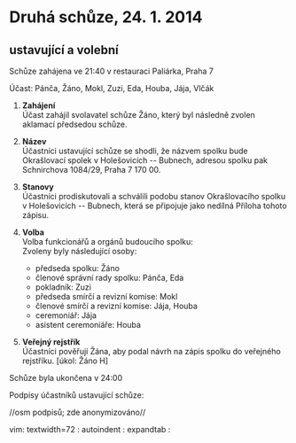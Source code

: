 Druhá schůze, 24. 1. 2014
=========================
ustavující a volební
--------------------

Schůze zahájena ve 21:40 v restauraci Paliárka, Praha 7

Účast: Pánča, Žáno, Mokl, Zuzi, Eda, Houba, Jája, Vlčák

1. **Zahájení**  
    Účast zahájil svolavatel schůze Žáno, který byl následně
    zvolen aklamací předsedou schůze.

2. **Název**  
    Účastníci ustavující schůze se shodli, že názvem spolku bude
    Okrašlovací spolek v Holešovicích -- Bubnech, adresou spolku pak
    Schnirchova 1084/29, Praha 7 170 00.

3. **Stanovy**  
    Účastníci prodiskutovali a schválili podobu stanov Okrašlovacího
    spolku v Holešovicích -- Bubnech, která se připojuje jako nedílná
    Příloha tohoto zápisu.

4. **Volba**  
    Volba funkcionářů a orgánů budoucího spolku:  
    Zvoleny byly následující osoby:
    - předseda spolku: Žáno
    - členové správní rady spolku: Pánča, Eda
    - pokladník: Zuzi
    - předseda smírčí a revizní komise: Mokl
    - členové smírčí a revizní komise: Jája, Houba
    - ceremoniář: Jája
    - asistent ceremoniáře: Houba

5. **Veřejný rejstřík**  
    Účastníci pověřují Žána, aby podal návrh na zápis spolku do
    veřejného rejstříku. [úkol: Žáno H]

Schůze byla ukončena v 24:00

Podpisy účastníků ustavující schůze:  

//osm podpisů; zde anonymizováno//

 vim: textwidth=72 : autoindent : expandtab :
 